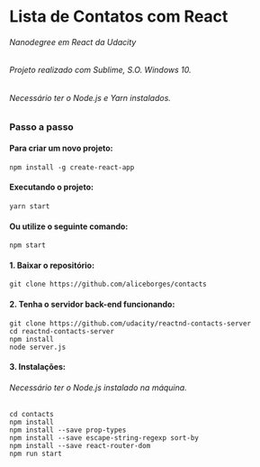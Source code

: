 # Lista de Contatos com React
###### Nanodegree em React da Udacity
###### Projeto realizado com Sublime, S.O. Windows 10.
###### Necessário ter o Node.js e Yarn instalados.

### Passo a passo


#### Para criar um novo projeto:
```
npm install -g create-react-app
```
#### Executando o projeto:
```
yarn start
```
#### Ou utilize o seguinte comando:
```
npm start
```

#### 1. Baixar o repositório:
```
git clone https://github.com/aliceborges/contacts
```

#### 2. Tenha o servidor back-end funcionando:
```
git clone https://github.com/udacity/reactnd-contacts-server
cd reactnd-contacts-server
npm install
node server.js
```

#### 3. Instalações:
###### Necessário ter o Node.js instalado na máquina.
```
cd contacts
npm install
npm install --save prop-types
npm install --save escape-string-regexp sort-by
npm install --save react-router-dom
npm run start
```
